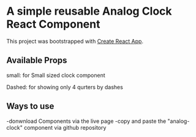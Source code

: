 # A simple reusable Analog Clock React Component

This project was bootstrapped with [Create React App](https://github.com/facebook/create-react-app).

## Available Props
 
 small: for Small sized clock component
 
 Dashed: for showing only 4 qurters by dashes

## Ways to use

-donwnload Components via the live page
-copy and paste the "analog-clock" component via github repository
